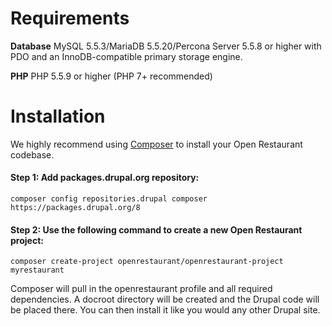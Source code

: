 # Requirements

**Database**
MySQL 5.5.3/MariaDB 5.5.20/Percona Server 5.5.8 or higher with PDO and an InnoDB-compatible primary storage engine.

**PHP**
PHP 5.5.9 or higher (PHP 7+ recommended)

# Installation

We highly recommend using [Composer](http://getcomposer.org) to install your Open Restaurant codebase.

#### Step 1: Add packages.drupal.org repository:

```
composer config repositories.drupal composer https://packages.drupal.org/8
```

#### Step 2: Use the following command to create a new Open Restaurant project:

```
composer create-project openrestaurant/openrestaurant-project myrestaurant
```

Composer will pull in the openrestaurant profile and all required dependencies. A docroot directory will be created and the Drupal code will be placed there. You can then install it like you would any other Drupal site.
